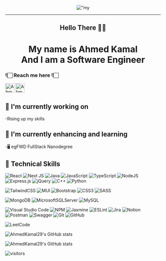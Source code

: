 <p align="center">
<img src="https://user-images.githubusercontent.com/53512084/196909369-4d71c4bd-5949-4f7d-a228-5db72ac61130.gif" alt=”my banner”>
</p>
<hr>
<h2 align="center">Hello There 👋🏻</h2>
<h1 align="center">My name is Ahmed Kamal <br> And I am a Software Engineer </h1>

### 👇🏻 Reach me here 👇🏻

<a href="https://www.linkedin.com/in/ahmed-kamal-59815013b/"><img align="left" src="https://user-images.githubusercontent.com/53512084/196910063-07e1b757-35d5-42e3-be81-5bbcef2f32ee.png" alt="Ahmed Kamal | LinkedIn" width="30px"/></a>
<a href="https://www.instagram.com/ahmed_kamal_29/"><img align="left" src="https://user-images.githubusercontent.com/53512084/196917205-a4c8e31a-1ed1-4bb9-9760-ad0eed299885.png" alt="Ahmed Kamal | Instagram" width="30px"/></a>
<br>
<br>

## 🔭 I'm currently working on

-Rising up my skills

## 🌱 I'm currently enhancing and learning
-🖥 egFWD FullStack Nanodegree

## 💼 Technical Skills
![React](https://img.shields.io/badge/react-%2320232a.svg?style=for-the-badge&logo=react&logoColor=%2361DAFB)
![Next JS](https://img.shields.io/badge/Next-black?style=for-the-badge&logo=next.js&logoColor=white)
![Java](https://img.shields.io/badge/java-%23ED8B00.svg?style=for-the-badge&logo=java&logoColor=white)
![JavaScript](https://img.shields.io/badge/javascript-%23323330.svg?style=for-the-badge&logo=javascript&logoColor=%23F7DF1E)
![TypeScript](https://img.shields.io/badge/typescript-%23007ACC.svg?style=for-the-badge&logo=typescript&logoColor=white)
![NodeJS](https://img.shields.io/badge/node.js-6DA55F?style=for-the-badge&logo=node.js&logoColor=white)
![Express.js](https://img.shields.io/badge/express.js-%23404d59.svg?style=for-the-badge&logo=express&logoColor=%2361DAFB)
![jQuery](https://img.shields.io/badge/jquery-%230769AD.svg?style=for-the-badge&logo=jquery&logoColor=white)
![C++](https://img.shields.io/badge/c++-%2300599C.svg?style=for-the-badge&logo=c%2B%2B&logoColor=white)
![Python](https://img.shields.io/badge/python-3670A0?style=for-the-badge&logo=python&logoColor=ffdd54)

![TailwindCSS](https://img.shields.io/badge/tailwindcss-%2338B2AC.svg?style=for-the-badge&logo=tailwind-css&logoColor=white)
![MUI](https://img.shields.io/badge/MUI-%230081CB.svg?style=for-the-badge&logo=mui&logoColor=white)
![Bootstrap](https://img.shields.io/badge/bootstrap-%23563D7C.svg?style=for-the-badge&logo=bootstrap&logoColor=white)
![CSS3](https://img.shields.io/badge/css3-%231572B6.svg?style=for-the-badge&logo=css3&logoColor=white)
![SASS](https://img.shields.io/badge/SASS-hotpink.svg?style=for-the-badge&logo=SASS&logoColor=white)

![MongoDB](https://img.shields.io/badge/MongoDB-%234ea94b.svg?style=for-the-badge&logo=mongodb&logoColor=white)
![MicrosoftSQLServer](https://img.shields.io/badge/Microsoft%20SQL%20Sever-CC2927?style=for-the-badge&logo=microsoft%20sql%20server&logoColor=white)
![MySQL](https://img.shields.io/badge/mysql-%2300f.svg?style=for-the-badge&logo=mysql&logoColor=white)

![Visual Studio Code](https://img.shields.io/badge/Visual%20Studio%20Code-0078d7.svg?style=for-the-badge&logo=visual-studio-code&logoColor=white)
![NPM](https://img.shields.io/badge/NPM-%23000000.svg?style=for-the-badge&logo=npm&logoColor=white)
![Jasmine](https://img.shields.io/badge/jasmine-%238A4182.svg?style=for-the-badge&logo=jasmine&logoColor=white)
![ESLint](https://img.shields.io/badge/ESLint-4B3263?style=for-the-badge&logo=eslint&logoColor=white)
![Jira](https://img.shields.io/badge/jira-%230A0FFF.svg?style=for-the-badge&logo=jira&logoColor=white)
![Notion](https://img.shields.io/badge/Notion-%23000000.svg?style=for-the-badge&logo=notion&logoColor=white)
![Postman](https://img.shields.io/badge/Postman-FF6C37?style=for-the-badge&logo=postman&logoColor=white)
![Swagger](https://img.shields.io/badge/-Swagger-%23Clojure?style=for-the-badge&logo=swagger&logoColor=white)
![Git](https://img.shields.io/badge/git-%23F05033.svg?style=for-the-badge&logo=git&logoColor=white)
![GitHub](https://img.shields.io/badge/github-%23121011.svg?style=for-the-badge&logo=github&logoColor=white)

![LeetCode](https://img.shields.io/badge/LeetCode-000000?style=for-the-badge&logo=LeetCode&logoColor=#d16c06)

<p><img align="center" src="https://github-readme-stats.vercel.app/api/top-langs?username=AhmedKamal29&show_icons=true&theme=dracula&locale=en&layout=compact" alt="AhmedKamal29's GitHub stats" /></p>

![AhmedKamal29's GitHub stats](https://github-readme-stats.vercel.app/api?username=AhmedKamal29&show_icons=true&theme=dracula)

![visitors](https://visitor-badge.glitch.me/badge?page_id=AhmedKamal29&left_color=black&right_color=blue)
 
<!--



